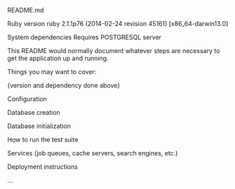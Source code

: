 README.md

Ruby version
ruby 2.1.1p76 (2014-02-24 revision 45161) [x86_64-darwin13.0]

System dependencies
Requires POSTGRESQL server

This README would normally document whatever steps are necessary to get the application up and running.

Things you may want to cover:

{version and dependency done above}

Configuration

Database creation

Database initialization

How to run the test suite

Services (job queues, cache servers, search engines, etc.)

Deployment instructions

…
